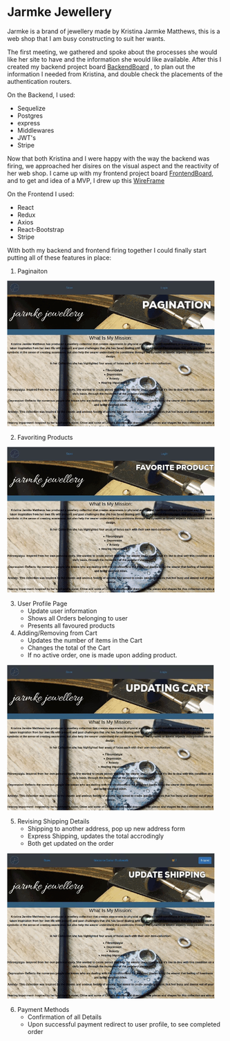 # Jarmke Jewellery

Jarmke is a brand of jewellery made by Kristina Jarmke Matthews, this is a web shop that I am busy constructing to suit her wants.

The first meeting, we gathered and spoke about the processes she would like her site to have and the information she would like available.
After this I created my backend project board [BackendBoard](https://github.com/DarianRushworth/JarmkeBackend/projects/1)
, to plan out the information I needed from Kristina, and double check the placements of the authentication routers.

On the Backend, I used:
* Sequelize
* Postgres
* express
* Middlewares
* JWT's
* Stripe

Now that both Kristina and I were happy with the way the backend was firing, we approached her disires on the visual aspect and the reactivity of her web shop.
I came up with my frontend project board [FrontendBoard](https://github.com/DarianRushworth/JarmkeFrontend/projects/1), and to get and idea of a MVP, I drew up this [WireFrame](https://wireframepro.mockflow.com/editor.jsp?editor=off&publicid=M3d569fc6bbefd9c8a4d90c62e6340b9b1597063988156&projectid=Mf67a0a5723037b0e16e2c4b00e0a22de1597054524825&perm=Owner#/page/546d0e2db7494ddcb0f911044f3eb80d)

On the Frontend I used:
* React
* Redux
* Axios
* React-Bootstrap
* Stripe

With both my backend and frontend firing together I could finally start putting all of these features in place:
1. Paginaiton

![Pagination-gif](https://github.com/DarianRushworth/JarmkeFrontend/blob/development/Pagination-gif.gif)

2. Favoriting Products
 
 ![Animated GIF-downsized_large](https://github.com/DarianRushworth/JarmkeFrontend/blob/development/Animated%20GIF-downsized_large.gif)
 
3. User Profile Page
    * Update user information
    * Shows all Orders belonging to user
    * Presents all favoured products
4. Adding/Removing from Cart
    * Updates the number of items in the Cart
    * Changes the total of the Cart
    * If no active order, one is made upon adding product.
    
![UpdateCart](https://github.com/DarianRushworth/JarmkeFrontend/blob/development/UpdateCart.gif)
    
5. Revising Shipping Details
    * Shipping to another address, pop up new address form
    * Express Shipping, updates the total accrodingly
    * Both get updated on the order 
    
![UpdateShipping](https://github.com/DarianRushworth/JarmkeFrontend/blob/development/UpdateShipping.gif)
    
6. Payment Methods
    * Confirmation of all Details
    * Upon successful payment redirect to user profile, to see completed order
